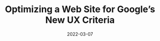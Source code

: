 ---
date: 2022-03-07
draft: true
publisher: uxmatters
tags:
  - optimization
  - seo
  - user-experience
target_url: https://www.uxmatters.com/mt/archives/2022/03/optimizing-a-web-site-for-googles-new-ux-criteria.php
title: Optimizing a Web Site for Google’s New UX Criteria
---
